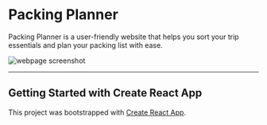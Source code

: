 # Packing Planner

Packing Planner is a user-friendly website that helps you sort your trip essentials and plan your packing list with ease.

![webpage screenshot](https://github.com/stevenluo23/travel-planner/blob/main/screenshots/page.png?raw=true)

---

## Getting Started with Create React App

This project was bootstrapped with [Create React App](https://github.com/facebook/create-react-app).
